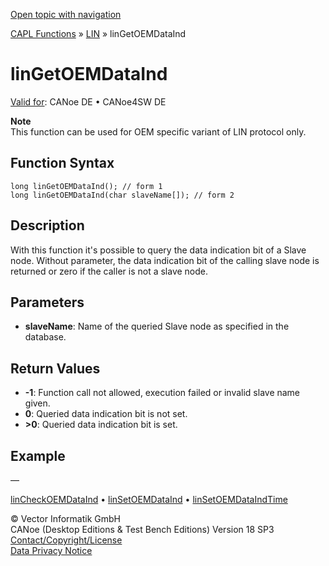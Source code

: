 [Open topic with navigation](../../../../../CANoeDEFamily.htm#Topics/CAPLFunctions/LIN/Functions/CAPLfunctionLINGetOEMDataInd.md)

[CAPL Functions](../../CAPLfunctions.md) » [LIN](../CAPLfunctionsLINOverview.md) » linGetOEMDataInd

# linGetOEMDataInd

[Valid for](../../../Shared/FeatureAvailability.md): CANoe DE • CANoe4SW DE

**Note**  
This function can be used for OEM specific variant of LIN protocol only.

## Function Syntax

```plaintext
long linGetOEMDataInd(); // form 1
long linGetOEMDataInd(char slaveName[]); // form 2
```

## Description

With this function it's possible to query the data indication bit of a Slave node. Without parameter, the data indication bit of the calling slave node is returned or zero if the caller is not a slave node.

## Parameters

- **slaveName**: Name of the queried Slave node as specified in the database.

## Return Values

- **-1**: Function call not allowed, execution failed or invalid slave name given.
- **0**: Queried data indication bit is not set.
- **>0**: Queried data indication bit is set.

## Example

—

[linCheckOEMDataInd](CAPLfunctionLINCheckOEMDataInd.md) • [linSetOEMDataInd](CAPLfunctionLINSetOEMDataInd.md) • [linSetOEMDataIndTime](CAPLfunctionLINSetOEMDataIndTime.md)

© Vector Informatik GmbH  
CANoe (Desktop Editions & Test Bench Editions) Version 18 SP3  
[Contact/Copyright/License](../../../Shared/ContactCopyrightLicense.md)  
[Data Privacy Notice](https://www.vector.com/int/en/company/get-info/privacy-policy/)